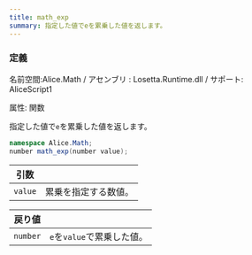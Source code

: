 ```yaml
---
title: math_exp
summary: 指定した値でeを累乗した値を返します。
---
```


### 定義
名前空間:Alice.Math / アセンブリ : Losetta.Runtime.dll / サポート: AliceScript1

属性: 関数

指定した値で`e`を累乗した値を返します。

```cs title="AliceScript"
namespace Alice.Math;
number math_exp(number value);
```

|引数| |
|-|-|
|`value`|累乗を指定する数値。|

|戻り値| |
|-|-|
|`number`|`e`を`value`で累乗した値。|
